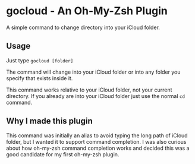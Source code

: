 # gocloud - An Oh-My-Zsh Plugin

A simple command to change directory into your iCloud folder.

## Usage

Just type `gocloud [folder]`

The command will change into your iCloud folder or into any folder you specify
that exists inside it.

This command works relative to your iCloud folder, not your current directory. If you already are into your iCloud folder just use the normal `cd` command.

## Why I made this plugin

This command was initially an alias to avoid typing the long path of iCloud folder, but I wanted it to support command completion. I was also curious about how oh-my-zsh command completion works and decided this was a good candidate for my first oh-my-zsh plugin.
